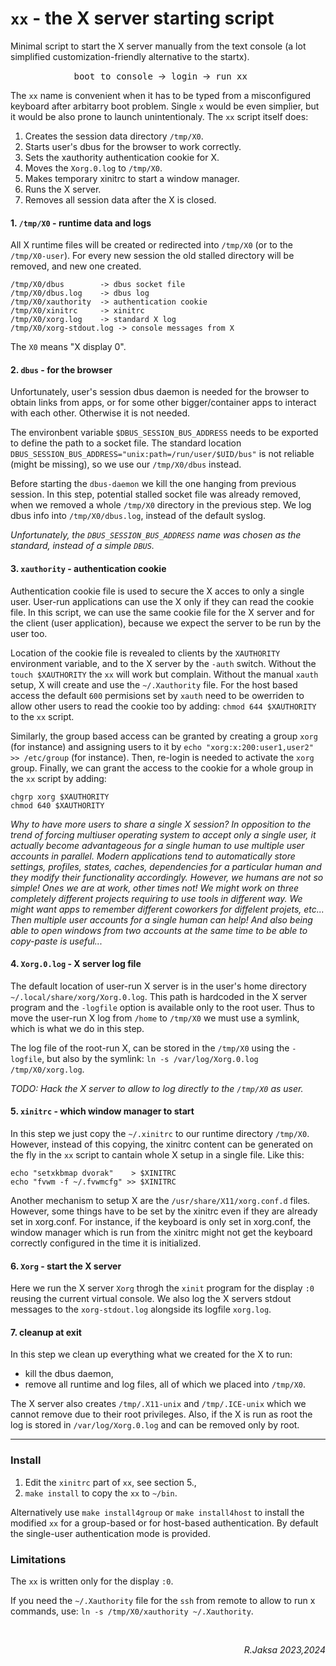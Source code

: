 # `xx` - the X server starting script

Minimal script to start the X server manually from the text console (a lot
simplified customization-friendly alternative to the startx).

<center>
<tt>boot to console</tt> &nbsp;&rarr;&nbsp; <tt>login</tt> &nbsp;&rarr;&nbsp; <tt>run xx</tt>
&nbsp; &nbsp; &nbsp; </center>

<div align=right>

</div>

The `xx` name is convenient when it has to be typed from a misconfigured
keyboard after arbitarry boot problem.  Single `x` would be even simplier, but it
would be also prone to launch unintentionaly.  The `xx` script itself does:

1. Creates the session data directory `/tmp/X0`.
2. Starts user's dbus for the browser to work correctly.
3. Sets the xauthority authentication cookie for X.
4. Moves the `Xorg.0.log` to `/tmp/X0`.
5. Makes temporary xinitrc to start a window manager.
6. Runs the X server.
7. Removes all session data after the X is closed.

#### 1. `/tmp/X0` - runtime data and logs

All X runtime files will be created or redirected into `/tmp/X0` (or to the
`/tmp/X0-user`).  For every new session the old stalled directory will be
removed, and new one created.

```
/tmp/X0/dbus		-> dbus socket file
/tmp/X0/dbus.log	-> dbus log
/tmp/X0/xauthority	-> authentication cookie
/tmp/X0/xinitrc		-> xinitrc
/tmp/X0/xorg.log	-> standard X log
/tmp/X0/xorg-stdout.log	-> console messages from X
```

The `X0` means "X display 0".
  
#### 2. `dbus` - for the browser

Unfortunately, user's session dbus daemon is needed for the browser to obtain
links from apps, or for some other bigger/container apps to interact with each
other.  Otherwise it is not needed.

The environbent variable `$DBUS_SESSION_BUS_ADDRESS` needs to be exported to
define the path to a socket file.  The standard location
`DBUS_SESSION_BUS_ADDRESS="unix:path=/run/user/$UID/bus"` is not reliable
(might be missing), so we use our `/tmp/X0/dbus` instead.

Before starting the `dbus-daemon` we kill the one hanging from previous
session.  In this step, potential stalled socket file was already removed, when
we removed a whole `/tmp/X0` directory in the previous step.  We log dbus info
into `/tmp/X0/dbus.log`, instead of the default syslog.

<i> Unfortunately, the `DBUS_SESSION_BUS_ADDRESS` name was chosen as the
standard, instead of a simple `DBUS`. </i>

#### 3. `xauthority` - authentication cookie

Authentication cookie file is used to secure the X acces to only a single user.
User-run applications can use the X only if they can read the cookie file.  In
this script, we can use the same cookie file for the X server and for the
client (user application), because we expect the server to be run by the user
too.

Location of the cookie file is revealed to clients by the `XAUTHORITY`
environment variable, and to the X server by the `-auth` switch.  Without the
`touch $XAUTHORITY` the `xx` will work but complain.  Without the manual
`xauth` setup, X will create and use the `~/.Xauthority` file.  For the host
based access the default `600` permisions set by `xauth` need to be owerriden
to allow other users to read the cookie too by adding: `chmod 644 $XAUTHORITY`
to the `xx` script.

Similarly, the group based access can be granted by creating a group `xorg`
(for instance) and assigning users to it by `echo "xorg:x:200:user1,user2" >>
/etc/group` (for instance).  Then, re-login is needed to activate the `xorg`
group.  Finally, we can grant the access to the cookie for a whole group in the
`xx` script by adding:

```
chgrp xorg $XAUTHORITY
chmod 640 $XAUTHORITY
```

<i> Why to have more users to share a single X session?  In opposition to the
trend of forcing multiuser operating system to accept only a single user, it
actually become advantageous for a single human to use multiple user accounts
in parallel.  Modern applications tend to automatically store settings,
profiles, states, caches, dependencies for a particular human and they modify
their functionality accordingly.  However, we humans are not so simple!  Ones
we are at work, other times not!  We might work on three completely different
projects requiring to use tools in different way.  We might want apps to
remember different coworkers for diffelent projets, etc...  Then multiple user
accounts for a single human can help!  And also being able to open windows from
two accounts at the same time to be able to copy-paste is useful... </i>

#### 4. `Xorg.0.log` - X server log file

The default location of user-run X server is in the user's home directory
`~/.local/share/xorg/Xorg.0.log`.  This path is hardcoded in the X server
program and the `-logfile` option is available only to the root user.  Thus to
move the user-run X log from `/home` to `/tmp/X0` we must use a symlink, which
is what we do in this step.

The log file of the root-run X, can be stored in the `/tmp/X0` using the
`-logfile`, but also by the symlink: `ln -s /var/log/Xorg.0.log /tmp/X0/xorg.log`.

<i> TODO: Hack the X server to allow to log directly to the `/tmp/X0` as user.</i>

#### 5. `xinitrc` - which window manager to start

In this step we just copy the `~/.xinitrc` to our runtime directory `/tmp/X0`.
However, instead of this copying, the xinitrc content can be generated on the
fly in the `xx` script to cantain whole X setup in a single file.  Like this:

```
echo "setxkbmap dvorak"    > $XINITRC
echo "fvwm -f ~/.fvwmcfg" >> $XINITRC
```

Another mechanism to setup X are the `/usr/share/X11/xorg.conf.d` files.
However, some things have to be set by the xinitrc even if they are already set
in xorg.conf.  For instance, if the keyboard is only set in xorg.conf, the
window manager which is run from the xinitrc might not get the keyboard
correctly configured in the time it is initialized.

#### 6. `Xorg` - start the X server

Here we run the X server `Xorg` throgh the `xinit` program for the display `:0`
reusing the current virtual console.  We also log the X servers stdout messages
to the `xorg-stdout.log` alongside its logfile `xorg.log`.

#### 7. cleanup at exit

In this step we clean up everything what we created for the X to run:

 * kill the dbus daemon,
 * remove all runtime and log files, all of which we placed into `/tmp/X0`.

The X server also creates `/tmp/.X11-unix` and `/tmp/.ICE-unix` which we cannot
remove due to their root privileges.  Also, if the X is run as root the log is
stored in `/var/log/Xorg.0.log` and can be removed only by root.

---

### Install

 1. Edit the `xinitrc` part of `xx`, see section 5.,
 2. `make install` to copy the `xx` to `~/bin`.

Alternatively use `make install4group` or `make install4host` to install the
modified `xx` for a group-based or for host-based authentication.  By default
the single-user authentication mode is provided.

### Limitations

The `xx` is written only for the display `:0`.

If you need the `~/.Xauthority` file for the `ssh` from remote to allow to run
x commands, use: `ln -s /tmp/X0/xauthority ~/.Xauthority`.

<br><div align=right><i>R.Jaksa 2023,2024</i></div>
